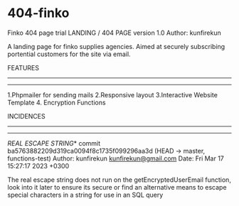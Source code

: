 # 404-finko
Finko 404 page trial
LANDING / 404 PAGE version 1.0
Author: kunfirekun 

A landing page for finko supplies agencies. Aimed at securely subscribing portential customers for the site via email.

FEATURES
_________
_________

1.Phpmailer for sending mails
2.Responsive layout
3.Interactive Website Template
4. Encryption Functions


INCIDENCES
__________
__________

*REAL ESCAPE STRING**
commit ba5763882209d319ca0094f8c1735f099296aa3d (HEAD -> master, functions-test)
Author: kunfirekun <kunfirekun@gmail.com>
Date:   Fri Mar 17 15:27:17 2023 +0300

The real escape string does not run on the getEncryptedUserEmail function, look into it later to ensure its secure or find an alternative means to escape special characters in a string for use in an SQL query



    
